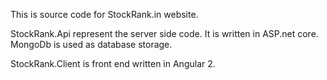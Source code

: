 This is source code for StockRank.in website.

StockRank.Api represent the server side code. It is written in ASP.net core. MongoDb is used as database storage.

StockRank.Client is front end written in Angular 2.

